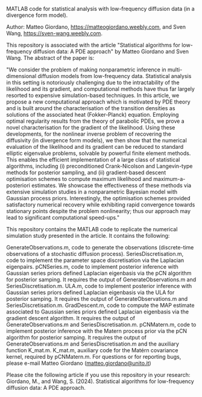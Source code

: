 MATLAB code for statistical analysis with low-frequency diffusion data (in a divergence form model).

Author: Matteo Giordano, https://matteogiordano.weebly.com, and Sven Wang, https://sven-wang.weebly.com.

This repository is associated with the article "Statistical algorithms for low-frequency diffusion data: A PDE approach" by Matteo Giordano and Sven Wang. The abstract of the paper is:

"We consider the problem of making nonparametric inference in multi-dimensional diffusion models from low-frequency data. Statistical analysis in this setting is notoriously challenging due to the intractability of the likelihood and its gradient, and computational methods have thus far largely resorted to expensive simulation-based techniques. In this article, we propose a new computational approach which is motivated by PDE theory and is built around the characterisation of the transition densities as solutions of the associated heat (Fokker-Planck) equation. Employing optimal regularity results from the theory of parabolic PDEs, we prove a novel characterisation for the gradient of the likelihood. Using these developments, for the nonlinear inverse problem of recovering the diffusivity (in divergence form models), we then show that the numerical evaluation of the likelihood and its gradient can be reduced to standard elliptic eigenvalue problems, solvable by powerful finite element methods. This enables the efficient implementation of a large class of statistical algorithms, including (i) preconditioned Crank-Nicolson and Langevin-type methods for posterior sampling, and (ii) gradient-based descent optimisation schemes to compute maximum likelihood and maximum-a-posteriori estimates. We showcase the effectiveness of these methods via extensive simulation studies in a nonparametric Bayesian model with Gaussian process priors. Interestingly, the optimisation schemes provided satisfactory  numerical recovery while exhibiting rapid convergence towards stationary points  despite the problem nonlinearity; thus our approach may lead to significant computational speed-ups."

This repository contains the MATLAB code to replicate the numerical simulation study presented in the article. It contains the following:

GenerateObservations.m, code to generate the observations (discrete-time observations of a stochastic diffusion process).
SeriesDiscretisation.m, code to implement the parameter space discretisation via the Laplacian eigenpairs.
pCNSeries.m, code to implement posterior inference with Gaussian series priors defined Laplacian eigenbasis via the pCN algorithm for posterior samping. It requires the output of GenerateObservations.m and SeriesDiscretisation.m.
ULA.m, code to implement posterior inference with Gaussian series priors defined Laplacian eigenbasis via the ULA for posterior samping. It requires the output of GenerateObservations.m and SeriesDiscretisation.m.
GradDescent.m, code to compute the MAP estimate associated to Gaussian series priors defined Laplacian eigenbasis via the gradient descent algorithm. It requires the output of GenerateObservations.m and SeriesDiscretisation.m.
pCNMatern.m, code to implement posterior inference with the Matern process prior via the pCN algorithm for posterior samping. It requires the output of GenerateObservations.m and SeriesDiscretisation.m and the auxiliary function K_mat.m.
K_mat.m, auxiliary code for the Matérn covariance kernel, required by pCNMatern.m.
For questions or for reporting bugs, please e-mail Matteo Giordano (matteo.giordano@unito.it)

Please cite the following article if you use this repository in your research: Giordano, M., and Wang, S. (2024). Statistical algorithms for low-frequency diffusion data: A PDE approach.

